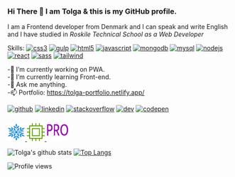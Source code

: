 ### Hi There 👋 I am Tolga & this is my GitHub profile.

I am a Frontend developer from Denmark and I can speak and write English and I have studied in _Roskile Technical School as a Web Developer_

Skills:
[<img src='https://devicons.github.io/devicon/devicon.git/icons/css3/css3-original-wordmark.svg' alt='css3' height='40'>]()
[<img src='https://devicons.github.io/devicon/devicon.git/icons/gulp/gulp-plain.svg' alt='gulp' height='40'>]()
[<img src='https://devicons.github.io/devicon/devicon.git/icons/html5/html5-original-wordmark.svg' alt='html5' height='40'>]()
[<img src='https://devicons.github.io/devicon/devicon.git/icons/javascript/javascript-original.svg' alt='javascript' height='40'>]()
[<img src='https://devicons.github.io/devicon/devicon.git/icons/mongodb/mongodb-original-wordmark.svg' alt='mongodb' height='40'>]()
[<img src='https://devicons.github.io/devicon/devicon.git/icons/mysql/mysql-original-wordmark.svg' alt='mysql' height='40'>]()
[<img src='https://devicons.github.io/devicon/devicon.git/icons/nodejs/nodejs-original-wordmark.svg' alt='nodejs' height='40'>]()
[<img src='https://devicons.github.io/devicon/devicon.git/icons/react/react-original-wordmark.svg' alt='react' height='40'>]()
[<img src='https://devicons.github.io/devicon/devicon.git/icons/sass/sass-original.svg' alt='sass' height='40'>]()
[<img src='https://www.vectorlogo.zone/logos/tailwindcss/tailwindcss-icon.svg' alt='tailwind' height='40'>]()
[<img src='https://api.blog.philo.co.nz/image/get/b121bf04-8f56-41e8-c7dc-08d6858dfc06' alt='' height='40'>]()

-🔭 I’m currently working on PWA. <br />
-🌱 I’m currently learning Front-end. <br />
-💬 Ask me anything. <br />
-📫 Portfolio: https://tolga-portfolio.netlify.app/ <br />

[<img src='https://image.flaticon.com/icons/svg/733/733553.svg' alt='github' height='40'>](https://github.com/TolgaAkaMoon)
[<img src='https://image.flaticon.com/icons/svg/174/174857.svg' alt='linkedin' height='40'>](https://www.linkedin.com/in/tolgaozdemir80/)
[<img src='https://cdn.sstatic.net/Sites/stackoverflow/company/Img/logos/so/so-icon.svg?v=f13ebeedfa9e' alt='stackoverflow' height='40'>](https://stackoverflow.com/users/10927231)
[<img src='https://cdn.jsdelivr.net/npm/simple-icons@3.0.1/icons/dev-dot-to.svg' alt='dev' height='40'>](https://dev.to/tolgaakamoon)
[<img src="https://image.flaticon.com/icons/svg/785/785252.svg" alt='codepen' height='40'>](https://codepen.io/tolgaakamoon)

<a href='https://archiveprogram.github.com/' target="blank">
<img src='https://raw.githubusercontent.com/acervenky/animated-github-badges/master/assets/acbadge.gif' width='40' height='40'>
</a>
<a href='https://docs.github.com/en/developers' target="blank">
<img src='https://raw.githubusercontent.com/acervenky/animated-github-badges/master/assets/devbadge.gif' width='40' height='40'>
</a>
<a href='https://github.com/pricing' target="blank">
<img src='https://raw.githubusercontent.com/acervenky/animated-github-badges/master/assets/pro.gif' width='50' height='50'>
</a>

![Tolga's github stats](https://github-readme-stats.vercel.app/api?username=TolgaAkaMoon&show_icons=true&bg_color=231a8a&title_color=ff6600&text_color=28b0a4&icon_color=00f2ff)
[![Top Langs](https://github-readme-stats.vercel.app/api/top-langs/?username=TolgaAkaMoon&bg_color=231a8a&title_color=ff6600&text_color=28b0a4)](https://github.com/TolgaAkaMoon/TolgaAkaMoon)

![Profile views](https://gpvc.arturio.dev/TolgaAkaMoon)


